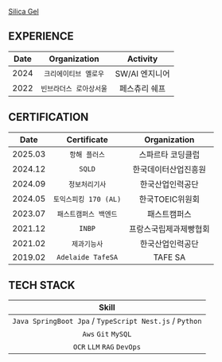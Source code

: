 [Silica Gel](https://www.youtube.com/watch?v=Re1neDPgExQ)

## EXPERIENCE

|Date|Organization|Activity|
|:---:|:---:|:---:|
|2024|`크리에이티브 옐로우`|SW/AI 엔지니어|
|2022|`빈브라더스 로아상서울`|페스츄리 쉐프|

## CERTIFICATION
|Date|Certificate|Organization|
|:---:|:---:|:---:|
|2025.03|`항해 플러스`|스파르타 코딩클럽|
|2024.12|`SQLD`|한국데이터산업진흥원|
|2024.09|`정보처리기사`|한국산업인력공단|
|2024.05|`토익스피킹 170 (AL)`|한국TOEIC위원회|
|2023.07|`패스트캠퍼스 백엔드`|패스트캠퍼스|
|2021.12|`INBP`|프랑스국립제과제빵협회|
|2021.02|`제과기능사`|한국산업인력공단|
|2019.02|`Adelaide TafeSA`|TAFE SA|

## TECH STACK
|Skill|
|:---:|
|`Java SpringBoot Jpa` / `TypeScript Nest.js` / `Python`|
|`Aws` `Git` `MySQL` |
|`OCR` `LLM` `RAG` `DevOps`|
